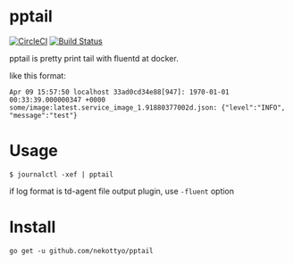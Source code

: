 pptail
=====
[![CircleCI](https://circleci.com/gh/nekottyo/pptail.svg?style=svg)](https://circleci.com/gh/nekottyo/pptail)
[![Build Status](https://cloud.drone.io/api/badges/nekottyo/pptail/status.svg)](https://cloud.drone.io/nekottyo/pptail)

pptail is pretty print tail with fluentd at docker.

like this format:
```
Apr 09 15:57:50 localhost 33ad0cd34e88[947]: 1970-01-01 00:33:39.000000347 +0000 some/image:latest.service_image_1.91880377002d.json: {"level":"INFO", "message":"test"}
```

# Usage

```
$ journalctl -xef | pptail
```

if log format is td-agent file output plugin, use `-fluent` option

# Install

```
go get -u github.com/nekottyo/pptail
```
